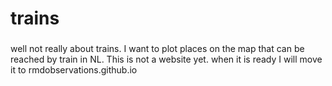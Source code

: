 # trains
### 
well not really about trains. I want to plot places on the map that can be reached by train in NL. This is not a website yet. when it is ready I will move it to rmdobservations.github.io
